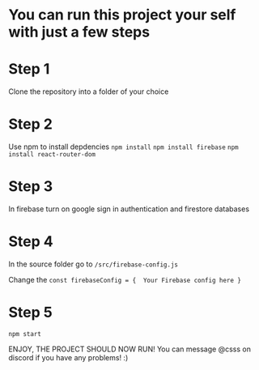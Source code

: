 # You can run this project your self with just a few steps

# Step 1
Clone the repository into a folder of your choice

# Step 2 
Use npm to install depdencies
`npm install`
`npm install firebase`
`npm install react-router-dom`

# Step 3
In firebase turn on google sign in authentication and firestore databases

# Step 4
In the source folder go to `/src/firebase-config.js`

Change the `const firebaseConfig = { 
Your Firebase config here
}`

# Step 5

`npm start`

ENJOY, THE PROJECT SHOULD NOW RUN! You can message @csss on discord if you have any problems! :)


